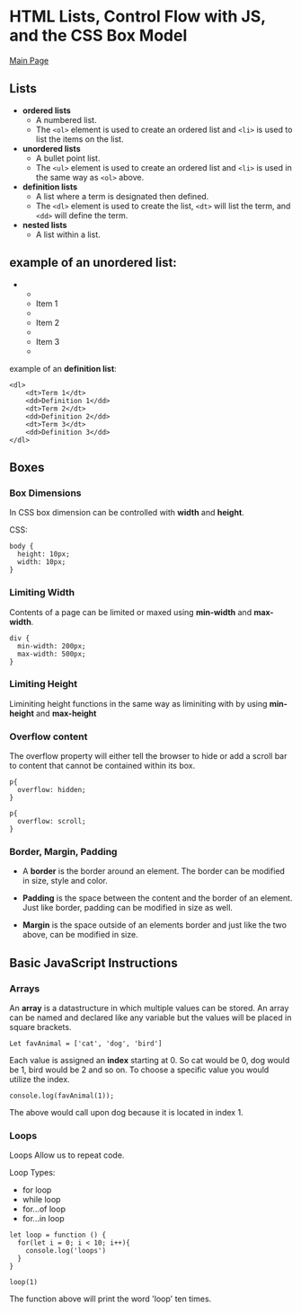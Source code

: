 # HTML Lists, Control Flow with JS, and the CSS Box Model

[Main Page](https://jrdelmu.github.io/reading-notes/)

## Lists

- **ordered lists**
  - A numbered list. 
  - The `<ol>` element is used to create an ordered list and `<li>` is used to list the items on the list.
- **unordered lists**
  - A bullet point list.
  - The `<ul>` element is used to create an ordered list and `<li>` is used in the same way as `<ol>` above.
- **definition lists**
  - A list where a term is designated then defined.
  - The `<dl>` element is used to create the list, `<dt>` will list the term, and `<dd>` will define the term.
- **nested lists**
  - A list within a list.

example of an **unordered list**:
- 
+ <ul> 
+    <li>Item 1</li>  
+    <li>Item 2</li>  
+    <li>Item 3</li>  
+ </ul>  

example of an **definition list**:

`<dl>`  
`    <dt>Term 1</dt>`  
`    <dd>Definition 1</dd>`  
`    <dt>Term 2</dt>`  
`    <dd>Definition 2</dd>`  
`    <dt>Term 3</dt>`  
`    <dd>Definition 3</dd>`  
`</dl>`  

## Boxes

### Box Dimensions

In CSS box dimension can be controlled with **width** and **height**.

CSS:

`body {`  
`  height: 10px;`  
`  width: 10px;`  
`}`  

### Limiting Width

Contents of a page can be limited  or maxed using **min-width** and **max-width**.

`div {`  
`  min-width: 200px;`  
`  max-width: 500px;`  
`}`  

### Limiting Height

Liminiting height functions in the same way as liminiting with by using **min-height** and **max-height**

### Overflow content

The overflow property will either tell the browser to hide or add a scroll bar to content that cannot be contained within its box. 

`p{`  
`  overflow: hidden;`  
`}`  

`p{`  
`  overflow: scroll;`  
`}`  

### Border, Margin, Padding

- A **border** is the border around an element. The border can be modified in size, style and color.

- **Padding** is the space between the content and the border of an element. Just like border, padding can be modified in size as well.

- **Margin** is the space outside of an elements border and just like the two above, can be modified in size.

## Basic JavaScript Instructions

### Arrays

An **array** is a datastructure in which multiple values can be stored. An array can be named and declared like any variable but the values will be placed in square brackets.

`Let favAnimal = ['cat', 'dog', 'bird']`

Each value is assigned an **index** starting at 0. So cat would be 0, dog would be 1, bird would be 2 and so on. To choose a specific value you would utilize the index.

`console.log(favAnimal(1));`

The above would call upon dog because it is located in index 1.

### Loops

Loops Allow us to repeat code.

Loop Types:

- for loop
- while loop
- for...of loop
- for...in loop

`let loop = function () {`  
`  for(let i = 0; i < 10; i++){`  
`    console.log('loops')`  
`  }`  
`}`  

`loop(1)`

The function above will print the word 'loop' ten times.